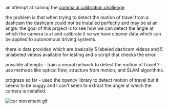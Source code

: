 an attempt at solving the [comma ai calibration challenge](https://github.com/syedomair0/camera-calibration/tree/main)

the problem is that when trying to detect the motion of travel from a dashcam the dashcam could not be installed perfectly
and may be at an angle. the goal of this project is to see how we can detect the angle at which the camera is at and calibrate it
so we have cleaner data which can be applied to autonomous driving systems.

there is data provided which are basically 5 labeled dashcam videos and 5 unlabeled videos available for testing and a script that checks
the error. 

possible attempts
    - train a neural network to detect the motion of travel ? 
    - use methods like optical flow, structure from motion, and SLAM algorithms. 

progress so far
    - used the opencv library to detect motion of travel but it seems to be buggy and I can't seem to extract the angle at which the camera
      is installed.



![car movement gif](./motion_direction.gif)
